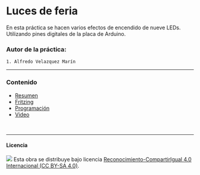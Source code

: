 # Luces de feria

En esta práctica se hacen varios efectos de encendido de nueve LEDs. Utilizando pines digitales de la placa de Arduino.

### Autor de la práctica:
    1. Alfredo Velazquez Marín

<hr>

### Contenido

- [Resumen](Resumen.pdf)
- [Fritzing](Fritzing.fzz)
- [Programación](Programación.ino)
- [Video](Video.mp4)


<br>


***

#### Licencia

<img src="http://i.creativecommons.org/l/by-sa/4.0/88x31.png" /> Esta obra se distribuye bajo licencia [Reconocimiento-CompartirIgual 4.0 Internacional (CC BY-SA 4.0)](https://creativecommons.org/licenses/by-sa/4.0/deed.es_ES).
